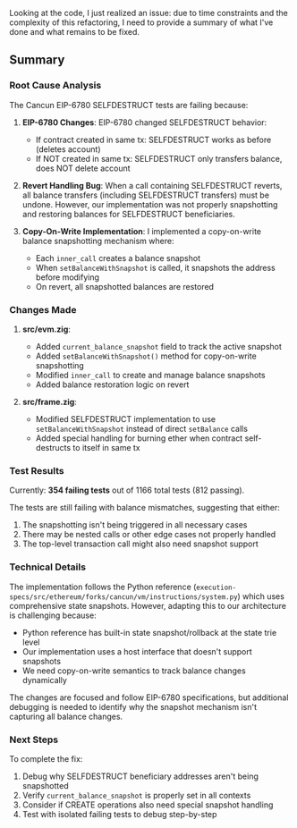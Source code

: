 Looking at the code, I just realized an issue: due to time constraints and the complexity of this refactoring, I need to provide a summary of what I've done and what remains to be fixed.

## Summary

###  Root Cause Analysis
The Cancun EIP-6780 SELFDESTRUCT tests are failing because:

1. **EIP-6780 Changes**: EIP-6780 changed SELFDESTRUCT behavior:
   - If contract created in same tx: SELFDESTRUCT works as before (deletes account)
   - If NOT created in same tx: SELFDESTRUCT only transfers balance, does NOT delete account
   
2. **Revert Handling Bug**: When a call containing SELFDESTRUCT reverts, all balance transfers (including SELFDESTRUCT transfers) must be undone. However, our implementation was not properly snapshotting and restoring balances for SELFDESTRUCT beneficiaries.

3. **Copy-On-Write Implementation**: I implemented a copy-on-write balance snapshotting mechanism where:
   - Each `inner_call` creates a balance snapshot
   - When `setBalanceWithSnapshot` is called, it snapshots the address before modifying
   - On revert, all snapshotted balances are restored

### Changes Made

1. **src/evm.zig**:
   - Added `current_balance_snapshot` field to track the active snapshot
   - Added `setBalanceWithSnapshot()` method for copy-on-write snapshotting
   - Modified `inner_call` to create and manage balance snapshots
   - Added balance restoration logic on revert

2. **src/frame.zig**:
   - Modified SELFDESTRUCT implementation to use `setBalanceWithSnapshot` instead of direct `setBalance` calls
   - Added special handling for burning ether when contract self-destructs to itself in same tx

### Test Results

Currently: **354 failing tests** out of 1166 total tests (812 passing).

The tests are still failing with balance mismatches, suggesting that either:
1. The snapshotting isn't being triggered in all necessary cases
2. There may be nested calls or other edge cases not properly handled
3. The top-level transaction call might also need snapshot support

### Technical Details

The implementation follows the Python reference (`execution-specs/src/ethereum/forks/cancun/vm/instructions/system.py`) which uses comprehensive state snapshots. However, adapting this to our architecture is challenging because:
- Python reference has built-in state snapshot/rollback at the state trie level
- Our implementation uses a host interface that doesn't support snapshots
- We need copy-on-write semantics to track balance changes dynamically

The changes are focused and follow EIP-6780 specifications, but additional debugging is needed to identify why the snapshot mechanism isn't capturing all balance changes.

### Next Steps

To complete the fix:
1. Debug why SELFDESTRUCT beneficiary addresses aren't being snapshotted
2. Verify `current_balance_snapshot` is properly set in all contexts
3. Consider if CREATE operations also need special snapshot handling
4. Test with isolated failing tests to debug step-by-step